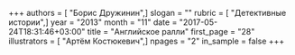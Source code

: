 +++
authors = [ "Борис Дружинин",]
slogan = ""
rubric = [ "Детективные истории",]
year = "2013"
month = "11"
date = "2017-05-24T18:31:46+03:00"
title = "Английское ралли"
first_page = "28"
illustrators = [ "Артём Костюкевич",]
npages = "2"
in_sample = false
+++
